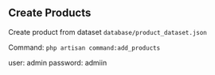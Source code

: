 


## Create Products
Create product from dataset `database/product_dataset.json`

Command: `php artisan command:add_products`



user: admin
password: admiin
